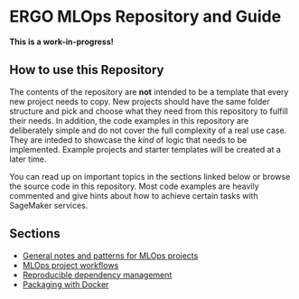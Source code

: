 # ERGO MLOps Repository and Guide

**This is a work-in-progress!**

## How to use this Repository

The contents of the repository are **not** intended to be a template that every new project needs to copy.
New projects should have the same folder structure and pick and choose what they need from this repository to fulfill their needs.
In addition, the code examples in this repository are deliberately simple and do not cover the full complexity of a real use case.
They are inteded to showcase the *kind* of logic that needs to be implemented.
Example projects and starter templates will be created at a later time.

You can read up on important topics in the sections linked below or browse the source code in this repository.
Most code examples are heavily commented and give hints about how to achieve certain tasks with SageMaker services.

## Sections

- [General notes and patterns for MLOps projects](general.md)
- [MLOps project workflows](workflow.md)
- [Reproducible dependency management](dependencies.md)
- [Packaging with Docker](docker.md)
